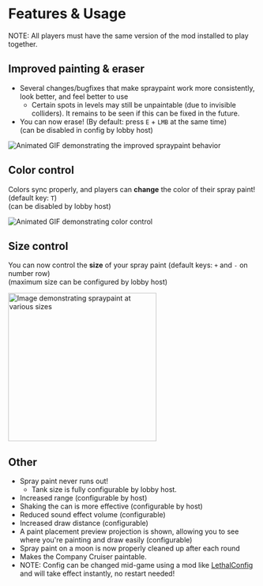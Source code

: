 # Features & Usage
NOTE: All players must have the same version of the mod installed to play together.

## Improved painting & eraser
- Several changes/bugfixes that make spraypaint work more consistently, look better, and feel better to use
	- Certain spots in levels may still be unpaintable (due to invisible colliders). It remains to be seen if this can be fixed in the future.
- You can now erase! (By default: press `E` + `LMB` at the same time)  
	(can be disabled in config by lobby host)

![Animated GIF demonstrating the improved spraypaint behavior](https://i.postimg.cc/vT2ggQbF/spraypaint-demo.webp)

## Color control
Colors sync properly, and players can **change** the color of their spray paint! (default key: `T`)  
(can be disabled by lobby host)

![Animated GIF demonstrating color control](https://i.postimg.cc/90gGmqGM/colors-demo.webp)

## Size control
You can now control the **size** of your spray paint (default keys: `+` and `-` on number row)  
(maximum size can be configured by lobby host)

<img height="300" alt="Image demonstrating spraypaint at various sizes" src="https://i.postimg.cc/d1MNFgJX/spraypaint-size-demo.png" />

## Other

- Spray paint never runs out!
  - Tank size is fully configurable by lobby host.
- Increased range (configurable by host)
- Shaking the can is more effective (configurable by host)
- Reduced sound effect volume (configurable)
- Increased draw distance (configurable)
- A paint placement preview projection is shown, allowing you to see where you're painting and draw easily (configurable)
- Spray paint on a moon is now properly cleaned up after each round
- Makes the Company Cruiser paintable.
- NOTE: Config can be changed mid-game using a mod like [LethalConfig](https://thunderstore.io/c/lethal-company/p/AinaVT/LethalConfig/) and will take effect instantly, no restart needed!